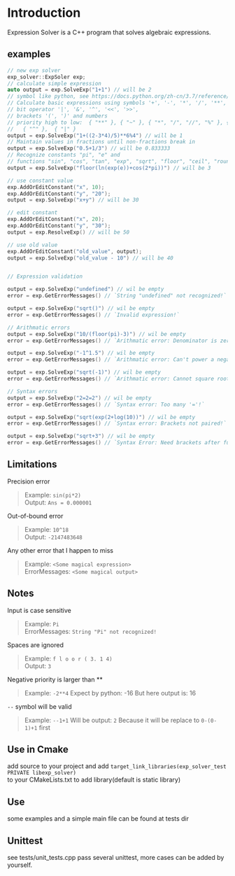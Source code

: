 # Introduction

Expression Solver is a C++ program that solves algebraic expressions.

## examples

```c++
// new exp solver
exp_solver::ExpSoler exp;
// calculate simple expression
auto output = exp.SolveExp("1+1") // will be 2
// symbol like python, see https://docs.python.org/zh-cn/3.7/reference/expressions.html#operator-precedence
// Calculate basic expressions using symbols '+', '-', '*', '/', '**', '%', 
// bit operator '|', '&', '^', '<<', '>>', 
// brackets '(', ')' and numbers
// priority high to low:  { "**" }, { "~" }, { "*", "/", "//", "%" }, { "+", "-" }, { "<<", ">>" }, { "&" },
//   { "^" },  { "|" }
output = exp.SolveExp("1+((2-3*4)/5)**6%4") // will be 1
// Maintain values in fractions until non-fractions break in
output = exp.SolveExp("0.5+1/3") // will be 0.833333
// Recognize constants "pi", "e" and 
// functions "sin", "cos", "tan", "exp", "sqrt", "floor", "ceil", "round", "ln", "log", "abs"
output = exp.SolveExp("floor(ln(exp(e))+cos(2*pi))") // will be 3

// use constant value
exp.AddOrEditConstant("x", 10);
exp.AddOrEditConstant("y", "20");
output = exp.SolveExp("x+y") // will be 30

// edit constant
exp.AddOrEditConstant("x", 20);
exp.AddOrEditConstant("y", "30");
output = exp.ResolveExp() // will be 50

// use old value
exp.AddOrEditConstant("old_value", output);
output = exp.SolveExp("old_value - 10") // will be 40


// Expression validation

output = exp.SolveExp("undefined") // wil be empty
error = exp.GetErrorMessages() // `String "undefined" not recognized!`

output = exp.SolveExp("sqrt()") // wil be empty
error = exp.GetErrorMessages() // `Invalid expression!`

// Arithmatic errors
output = exp.SolveExp("10/(floor(pi)-3)") // wil be empty
error = exp.GetErrorMessages() // `Arithmatic error: Denominator is zero!`  

output = exp.SolveExp("-1^1.5") // wil be empty
error = exp.GetErrorMessages() // `Arithmatic error: Can't power a negative number by a non-integer!`

output = exp.SolveExp("sqrt(-1)") // wil be empty 
error = exp.GetErrorMessages() // `Arithmatic error: Cannot square root a negative number!`

// Syntax errors
output = exp.SolveExp("2=2=2") // wil be empty
error = exp.GetErrorMessages() // `Syntax error: Too many '='!`  

output = exp.SolveExp("sqrt(exp(2+log(10))") // wil be empty
error = exp.GetErrorMessages() // `Syntax error: Brackets not paired!`  

output = exp.SolveExp("sqrt+3") // wil be empty
error = exp.GetErrorMessages() // `Syntax Error: Need brackets after function name!`
```

## Limitations

Precision error
> Example: `sin(pi*2)`  
> Output: `Ans = 0.000001`

Out-of-bound error
> Example: `10^18`  
> Output: `-2147483648`

Any other error that I happen to miss
> Example: `<Some magical expression>`  
> ErrorMessages: `<Some magical output>`

## Notes

Input is case sensitive
> Example: `Pi`  
> ErrorMessages: `String "Pi" not recognized!`

Spaces are ignored
> Example: `f l o o r ( 3. 1 4)`  
> Output: `3`

Negative priority is larger than **
> Example: `-2**4`
> Expect by python: -16
> But here output is: 16

`--` symbol will be valid
> Example: `--1+1`
> Will be output: `2`
> Because it will be replace to `0-(0-1)+1` first

## Use in Cmake

add source to your project and add `target_link_libraries(exp_solver_test PRIVATE libexp_solver)`  
to your CMakeLists.txt to add library(default is static library)

## Use

some examples and a simple main file can be found at tests dir

## Unittest

see tests/unit_tests.cpp
pass several unittest, more cases can be added by yourself.
